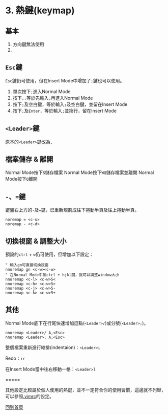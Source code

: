 # 3. 熱鍵(keymap)

## 基本

1. 方向鍵無法使用
2. 

## `Esc`鍵

`Esc`鍵仍可使用，但在Insert Mode中增加了`;`鍵也可以使用。

1. 單次按下`;`進入Normal Mode
2. 按下`;;`等於先輸入`;`再進入Normal Mode
3. 按下`;`及空白鍵，等於輸入`;`及空白鍵，並留在Insert Mode
4. 按下`;`及`Enter`，等於輸入`;`並換行，留在Insert Mode

## `<Leader>`鍵

原本的`<Leader>`鍵改為`,`

## 檔案儲存 & 離開

Normal Mode按下`S`儲存檔案
Normal Mode按下`WQ`儲存檔案並離開
Normal Mode按下`Q`離開

## `-`、`=`鍵

鍵盤右上方的`-`及`=`鍵，已重新規劃成往下捲動半頁及往上捲動半頁。

```viml
noremap = <c-u>
noremap - <c-d>
```

## 切換視窗 & 調整大小

預設的`ctrl` + `w`仍可使用，但增加以下設定：

```viml
" 輸入gn可直接切換視窗
nnoremap gn <c-w><c-w>
" 在Normal Mode中按ctrl + hjkl鍵，就可以調整window大小
nnoremap <c-l> <c-w>5<
nnoremap <c-h> <c-w>5>
nnoremap <c-j> <c-w>5-
nnoremap <c-k> <c-w>5+
```

## 其他

Normal Mode底下在行尾快速增加逗點(`<Leader>/`)或分號(`<Leader>;`)。

```viml
nnoremap <Leader>/ A,<Esc>
nnoremap <Leader>; A;<Esc>
```

整個檔案重新進行縮排(indentaion)：`<Leader>i`

Redo：`rr`

在Insert Mode當中往右移動一格：`<Leader>l`

=====

其他設定比較屬於個人使用的熱鍵，並不一定符合你的使用習慣，這邊就不列舉，可以參照[.vimrc](https://github.com/nkj20932/.vim/blob/master/misc/.vimrc)的設定。

[回到首頁](https://github.com/nkj20932/.vim/blob/master/document/welcome.md)
